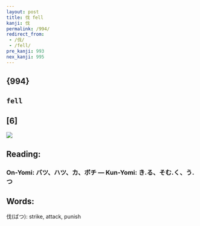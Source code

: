 ```yaml
---
layout: post
title: 伐 fell
kanji: 伐
permalink: /994/
redirect_from:
 - /伐/
 - /fell/
pre_kanji: 993
nex_kanji: 995
---
```


## {994}

## `fell`

## [6]

<div class="stroke"><img src="E4BC90.png" /></div>

## Reading:

### On-Yomi: バツ、ハツ、カ、ボチ &mdash; Kun-Yomi: き.る、そむ.く、う.つ

## Words:

伐(ばつ): strike, attack, punish
